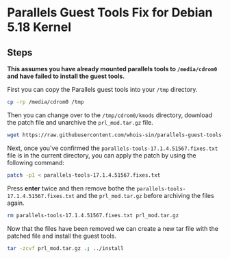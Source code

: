 # Parallels Guest Tools Fix for Debian 5.18 Kernel

## Steps

**This assumes you have already mounted parallels tools to `/media/cdrom0` and have failed to install the guest tools.**

First you can copy the Parallels guest tools into your `/tmp` directory.
```bash
cp -rp /media/cdrom0 /tmp
```
Then you can change over to the `/tmp/cdrom0/kmods` directory, download the patch file and unarchive the `prl_mod.tar.gz` file. 
```bash
wget https://raw.githubusercontent.com/whois-sin/parallels-guest-tools-fix/main/parallels-tools-17.1.4.51567.fixes.txt; tar -zxvf prl_mod.tar.gz
```
Next, once you've confirmed the `parallels-tools-17.1.4.51567.fixes.txt` file is in the current directory, you can apply the patch by using the following command:
```bash
patch -p1 < parallels-tools-17.1.4.51567.fixes.txt
```
Press **enter** twice and then remove bothe the `parallels-tools-17.1.4.51567.fixes.txt` and the `prl_mod.tar.gz` before archiving the files again. 
```bash
rm parallels-tools-17.1.4.51567.fixes.txt prl_mod.tar.gz
```
Now that the files have been removed we can create a new tar file with the patched file and install the guest tools. 
```bash
tar -zcvf prl_mod.tar.gz .; ../install
```

